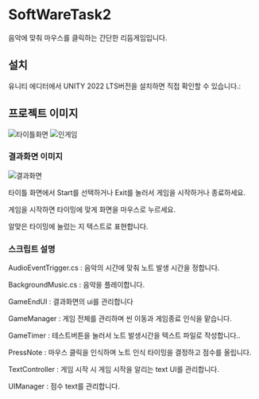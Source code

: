 # SoftWareTask2
<!-- 프로젝트 제목 -->

<p>음악에 맞춰 마우스를 클릭하는 간단한 리듬게임입니다.</p>

<!-- 설치 -->

<h2>설치</h2>

<p>유니티 에디터에서 UNITY 2022 LTS버전을 설치하면 직접 확인할 수 있습니다.:</p>


<!-- 사용법 -->


<!-- 프로젝트 이미지 -->

<h2>프로젝트 이미지</h2>
<img src="https://github.com/LeeJaeUM/SoftWareTask2/assets/106094800/7957f3a6-484d-4346-a125-a2f20ac22482" alt="타이틀화면">
<img src="https://github.com/LeeJaeUM/SoftWareTask2/assets/106094800/155de030-f779-4570-86c2-ba99eb1e7a9a" alt="인게임">

<h3>결과화면 이미지</h3>
<img src="https://github.com/LeeJaeUM/SoftWareTask2/assets/106094800/41a4df79-e839-4405-8ff0-052c5e53d456" alt="결과화면">


<p>타이틀 화면에서 Start를 선택하거나 Exit를 눌러서 게임을 시작하거나 종료하세요.</p>
<p>게임을 시작하면 타이밍에 맞게 화면을 마우스로 누르세요.</p>
<p>알맞은 타이밍에 눌렀는 지 텍스트로 표현합니다.</p>


<!-- 스크립트 설명 -->
<h3>스크립트 설명</h3>
<p>AudioEventTrigger.cs : 음악의 시간에 맞춰 노트 발생 시간을 정합니다.</p>
<p>BackgroundMusic.cs : 음악을 플레이합니다.</p>
<p>GameEndUI : 결과화면의 ui를 관리합니다 </p>
<p>GameManager  : 게임 전체를 관리하며 씬 이동과 게임종료 인식을 맡습니다.</p>
<p>GameTimer  : 테스트버튼을 눌러서 노트 발생시간을 텍스트 파일로 작성합니다..</p>
<p>PressNote  : 마우스 클릭을 인식하며 노트 인식 타이밍을 결정하고 점수를 올립니다.</p>
<p>TextController  : 게임 시작 시 게임 시작을 알리는 text UI를 관리합니다.</p>
<p>UIManager  : 점수 text를 관리합니다.</p>
